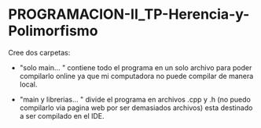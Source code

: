 # PROGRAMACION-II_TP-Herencia-y-Polimorfismo

Cree dos carpetas:

* "solo main... " contiene todo el programa en un solo archivo para poder compilarlo online ya que mi computadora no puede compilar de manera local.

* "main y librerias... " divide el programa en archivos .cpp y .h (no puedo compilarlo via pagina web por ser demasiados archivos) esta destinado a ser compilado en el IDE.